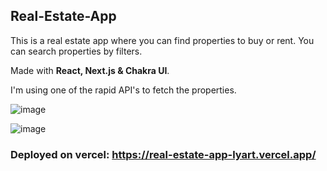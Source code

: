 ## Real-Estate-App

This is a real estate app where you can find properties to buy or rent. You can search properties by filters.

Made with **React, Next.js & Chakra UI**.

I'm using one of the rapid API's to fetch the properties.

![image](https://user-images.githubusercontent.com/72894229/145656493-20426882-a8db-4709-831e-f437735e922c.png)

![image](https://user-images.githubusercontent.com/72894229/145656503-6f04abbc-66dc-4ad4-aac1-727d0e7052d6.png)

### Deployed on vercel: https://real-estate-app-lyart.vercel.app/

